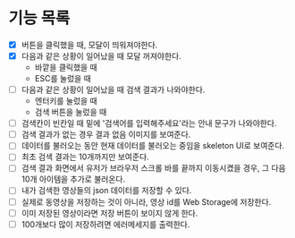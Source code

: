 # 기능 목록

- [x] 버튼을 클릭했을 때, 모달이 띄워져야한다.
- [x] 다음과 같은 상황이 일어났을 때 모달 꺼져야한다.
  - 바깥을 클릭했을 때
  - ESC를 눌렀을 때
- [ ] 다음과 같은 상황이 일어났을 때 검색 결과가 나와야한다.
  - 엔터키를 눌렀을 때
  - 검색 버튼을 눌렀을 때
- [ ] 검색칸이 빈칸일 때 밑에 '검색어를 입력해주세요'라는 안내 문구가 나와야한다.
- [ ] 검색 결과가 없는 경우 결과 없음 이미지를 보여준다.
- [ ] 데이터를 불러오는 동안 현재 데이터를 불러오는 중임을 skeleton UI로 보여준다.
- [ ] 최초 검색 결과는 10개까지만 보여준다.
- [ ] 검색 결과 화면에서 유저가 브라우저 스크롤 바를 끝까지 이동시켰을 경우, 그 다음 10개 아이템을 추가로 불러온다.
- [ ] 내가 검색한 영상들의 json 데이터를 저장할 수 있다.
- [ ] 실제로 동영상을 저장하는 것이 아니라, 영상 id를 Web Storage에 저장한다.
- [ ] 이미 저장된 영상이라면 저장 버튼이 보이지 않게 한다.
- [ ] 100개보다 많이 저장하려면 에러메세지를 출력한다.
